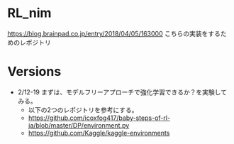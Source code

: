# RL_nim

https://blog.brainpad.co.jp/entry/2018/04/05/163000
こちらの実装をするためのレポジトリ

# Versions

- 2/12-19 まずは、モデルフリーアプローチで強化学習できるか？を実験してみる。
  - 以下の2つのレポジトリを参考にする。
  - https://github.com/icoxfog417/baby-steps-of-rl-ja/blob/master/DP/environment.py
  - https://github.com/Kaggle/kaggle-environments
  
